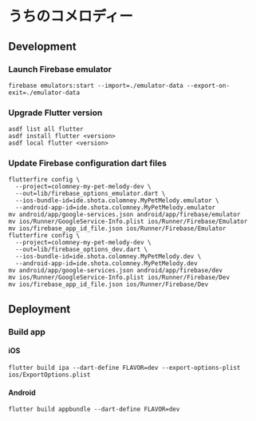 # うちのコメロディー

## Development

### Launch Firebase emulator

```shell
firebase emulators:start --import=./emulator-data --export-on-exit=./emulator-data
```

### Upgrade Flutter version

```shell
asdf list all flutter
asdf install flutter <version>
asdf local flutter <version>
```

### Update Firebase configuration dart files

```shell
flutterfire config \
  --project=colomney-my-pet-melody-dev \
  --out=lib/firebase_options_emulator.dart \
  --ios-bundle-id=ide.shota.colomney.MyPetMelody.emulator \
  --android-app-id=ide.shota.colomney.MyPetMelody.emulator
mv android/app/google-services.json android/app/firebase/emulator
mv ios/Runner/GoogleService-Info.plist ios/Runner/Firebase/Emulator
mv ios/firebase_app_id_file.json ios/Runner/Firebase/Emulator
flutterfire config \
  --project=colomney-my-pet-melody-dev \
  --out=lib/firebase_options_dev.dart \
  --ios-bundle-id=ide.shota.colomney.MyPetMelody.dev \
  --android-app-id=ide.shota.colomney.MyPetMelody.dev
mv android/app/google-services.json android/app/firebase/dev
mv ios/Runner/GoogleService-Info.plist ios/Runner/Firebase/Dev
mv ios/firebase_app_id_file.json ios/Runner/Firebase/Dev
```

## Deployment

### Build app

#### iOS

```shell
flutter build ipa --dart-define FLAVOR=dev --export-options-plist ios/ExportOptions.plist
```

#### Android

```shell
flutter build appbundle --dart-define FLAVOR=dev
```
